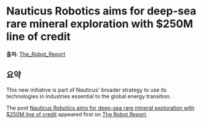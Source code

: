 # Nauticus Robotics aims for deep-sea rare mineral exploration with $250M line of credit

**출처:** [The_Robot_Report](https://www.therobotreport.com/nauticus-robotics-aims-deep-sea-rare-mineral-exploration-250m-credit-line/)

## 요약
This new initiative is part of Nauticus' broader strategy to use its technologies in industries essential to the global energy transition.

The post [Nauticus Robotics aims for deep-sea rare mineral exploration with $250M line of credit](https://www.therobotreport.com/nauticus-robotics-aims-deep-sea-rare-mineral-exploration-250m-credit-line/) appeared first on [The Robot Report](https://www.therobotreport.com).
